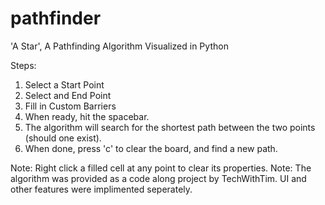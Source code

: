 # pathfinder
'A Star', A Pathfinding Algorithm Visualized in Python

Steps:
1) Select a Start Point
2) Select and End Point
3) Fill in Custom Barriers
4) When ready, hit the spacebar.
5) The algorithm will search for the shortest path between the two points (should one exist).
6) When done, press 'c' to clear the board, and find a new path.


Note: Right click a filled cell at any point to clear its properties.
Note: The algorithm was provided as a code along project by TechWithTim. UI and other features were implimented seperately.
